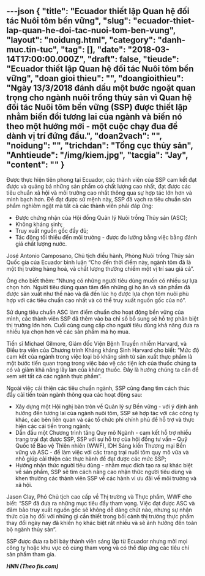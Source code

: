 ---json
{
    "title": "Ecuador thiết lập Quan hệ đối tác Nuôi tôm bền vững",
    "slug": "ecuador-thiet-lap-quan-he-doi-tac-nuoi-tom-ben-vung",
    "layout": "noidung.html",
    "category": "danh-muc.tin-tuc",
    "tag": [],
    "date": "2018-03-14T17:00:00.000Z",
    "draft": false,
    "tieude": "Ecuador thiết lập Quan hệ đối tác Nuôi tôm bền vững",
    "doan gioi thieu": "",
    "doangioithieu": "Ngày 13/3/2018 đánh dấu một bước ngoặt quan trọng cho ngành nuôi trồng thủy sản vì Quan hệ đối tác Nuôi tôm bền vững (SSP) được thiết lập nhằm biến đổi tương lai của ngành và biến nó theo một hướng mới - một cuộc chạy đua để dành vị trí đứng đầu.",
    "doan2vach": "",
    "noidung": "",
    "trichdan": "Tổng cục thủy sản",
    "Anhtieude": "/img/kiem.jpg",
    "tacgia": "Jay",
    "__content__": ""
}
---
<p><span style="font-size:14px">Được thực hiện ti&ecirc;n phong tại Ecuador, c&aacute;c th&agrave;nh vi&ecirc;n của SSP cam kết đạt được v&agrave; quảng b&aacute; những sản phẩm c&oacute; chất lượng cao nhất, đạt được c&aacute;c ti&ecirc;u chuẩn x&atilde; hội v&agrave; m&ocirc;i trường cao nhất th&ocirc;ng qua sự hợp t&aacute;c lớn hơn v&agrave; minh bạch hơn. Để đạt được sứ mệnh n&agrave;y, SSP đ&atilde; vạch ra ti&ecirc;u chuẩn sản phẩm nghi&ecirc;m ngặt m&agrave; tất cả c&aacute;c th&agrave;nh vi&ecirc;n phải đ&aacute;p ứng:</span></p>

<ul>
	<li><span style="font-size:14px">Được chứng nhận của Hội đồng Quản l&yacute; Nu&ocirc;i trồng Thủy sản (ASC);</span></li>
	<li><span style="font-size:14px">Kh&ocirc;ng kh&aacute;ng sinh;</span></li>
	<li><span style="font-size:14px">Truy xuất nguồn gốc đầy đủ;</span></li>
	<li><span style="font-size:14px">T&aacute;c động tối thiểu đến m&ocirc;i trường - được đo lường bằng việc bằng đ&aacute;nh gi&aacute; chất lượng nước.</span></li>
</ul>

<p><span style="font-size:14px">Jos&eacute; Antonio Camposano, Chủ tịch điều h&agrave;nh, Ph&ograve;ng Nu&ocirc;i trồng Thủy sản Quốc gia của Ecuador b&igrave;nh luận &ldquo;Cho đến thời điểm n&agrave;y, ng&agrave;nh t&ocirc;m đ&atilde; l&agrave; một thị trường h&agrave;ng ho&aacute;, v&agrave; chất lượng thường chiếm một vị tr&iacute; sau gi&aacute; cả&rdquo;.</span></p>

<p><span style="font-size:14px">&Ocirc;ng cho biết th&ecirc;m: &ldquo;Nhưng c&oacute; những người ti&ecirc;u d&ugrave;ng muốn c&oacute; nhiều sự lựa chọn hơn. Người ti&ecirc;u d&ugrave;ng quan t&acirc;m đến những g&igrave; họ ăn v&agrave; sản phẩm đ&atilde; được sản xuất như thế n&agrave;o v&agrave; đ&atilde; đến l&uacute;c họ được lựa chọn t&ocirc;m nu&ocirc;i ph&ugrave; hợp với c&aacute;c ti&ecirc;u chuẩn cao nhất v&agrave; c&oacute; thể truy xuất nguồn gốc của n&oacute;&rdquo;.</span></p>

<p><span style="font-size:14px">Sử dụng ti&ecirc;u chuẩn ASC l&agrave;m điểm chuẩn cho hoạt động bền vững của m&igrave;nh, c&aacute;c th&agrave;nh vi&ecirc;n SSP đ&atilde; th&ecirc;m v&agrave;o ba chỉ số bổ sung sẽ hỗ trợ ph&acirc;n biệt thị trường lớn hơn. Cuối c&ugrave;ng cung cấp cho người ti&ecirc;u d&ugrave;ng khả năng đưa ra nhiều lựa chọn hơn về c&aacute;c sản phẩm m&agrave; họ mua.</span></p>

<p><span style="font-size:14px">Tiến sĩ Michael Gilmore, Gi&aacute;m đốc Viện Bệnh Truyền nhiễm Harvard, v&agrave; Điều tra vi&ecirc;n của Chương tr&igrave;nh Kh&aacute;ng kh&aacute;ng Sinh Harvard cho biết: &ldquo;Mức độ cam kết của ng&agrave;nh trong việc loại bỏ kh&aacute;ng sinh từ sản xuất thực phẩm l&agrave; một bước tiến quan trọng trong việc bảo vệ c&aacute;c tiện &iacute;ch của thuốc ch&uacute;ng ta c&oacute; v&agrave; giảm khả năng l&acirc;y lan của kh&aacute;ng thuốc. Đ&acirc;y l&agrave; hướng ch&uacute;ng ta cần để xem x&eacute;t tất cả c&aacute;c ng&agrave;nh thực phẩm&rdquo;.</span></p>

<p><span style="font-size:14px">Ngo&agrave;i việc cải thiện c&aacute;c ti&ecirc;u chuẩn ng&agrave;nh, SSP cũng đang t&igrave;m c&aacute;ch th&uacute;c đẩy cải tiến to&agrave;n ng&agrave;nh th&ocirc;ng qua c&aacute;c hoạt động sau:</span></p>

<ul>
	<li><span style="font-size:14px">X&acirc;y dựng một Hội nghị b&agrave;n tr&ograve;n về Quản l&yacute; sự Bền vững - với &yacute; định ảnh hưởng đến tương lai của ng&agrave;nh nu&ocirc;i t&ocirc;m, SSP sẽ hợp t&aacute;c với c&aacute;c c&ocirc;ng ty kh&aacute;c, c&aacute;c b&ecirc;n li&ecirc;n quan v&agrave; c&aacute;c tổ chức phi ch&iacute;nh phủ để hỗ trợ v&agrave; thực hiện c&aacute;c cải tiến trong ng&agrave;nh;</span></li>
	<li><span style="font-size:14px">Dẫn đầu một Chương tr&igrave;nh tăng Quy m&ocirc; Ng&agrave;nh - cam kết hỗ trợ nhiều trang trại đạt được SSP, SSP với sự hỗ trợ của hội đồng tư vấn &ndash; Quỹ Quốc tế Bảo vệ Thi&ecirc;n nhi&ecirc;n (WWF), IDH S&aacute;ng kiến ​​Thương mại Bền vững v&agrave; ASC - để l&agrave;m việc với c&aacute;c trang trại nu&ocirc;i t&ocirc;m quy m&ocirc; vừa v&agrave; nhỏ gi&uacute;p cải thiện c&aacute;c thực h&agrave;nh để đạt được c&aacute;c mức SSP;</span></li>
	<li><span style="font-size:14px">Hướng nhận thức người ti&ecirc;u d&ugrave;ng - nhằm mục đ&iacute;ch tạo ra sự kh&aacute;c biệt về sản phẩm, SSP sẽ t&igrave;m c&aacute;ch n&acirc;ng cao nhận thức người ti&ecirc;u d&ugrave;ng v&agrave; khen thưởng c&aacute;c th&agrave;nh vi&ecirc;n SSP về c&aacute;c h&agrave;nh vi ưu đ&atilde;i về m&ocirc;i trường v&agrave; x&atilde; hội.</span></li>
</ul>

<p><span style="font-size:14px">Jason Clay, Ph&oacute; Chủ tịch cao cấp về Thị trường v&agrave; Thực phẩm, WWF cho biết: &ldquo;SSP đ&atilde; đưa ra những mục ti&ecirc;u đầy tham vọng. Việc đạt được ASC v&agrave; đảm bảo truy xuất nguồn gốc sẽ kh&ocirc;ng dễ d&agrave;ng ch&uacute;t n&agrave;o, nhưng sự nhận thức của họ đối với những g&igrave; cần thiết trong bối cảnh thị trường thực phẩm thay đổi ng&agrave;y nay đ&atilde; khiến họ kh&aacute;c biệt rất nhiều v&agrave; sẽ ảnh hưởng đến to&agrave;n bộ ng&agrave;nh thủy sản&rdquo;.</span></p>

<p><span style="font-size:14px">SSP được đưa ra bởi bảy th&agrave;nh vi&ecirc;n s&aacute;ng lập từ Ecuador nhưng mời mọi c&ocirc;ng ty hoặc khu vực c&oacute; c&ugrave;ng tham vọng v&agrave; c&oacute; thể đ&aacute;p ứng c&aacute;c ti&ecirc;u ch&iacute; sản phẩm tham gia.</span></p>

<p><span style="font-size:14px"><strong><em>HNN (Theo fis.com)</em></strong></span></p>
